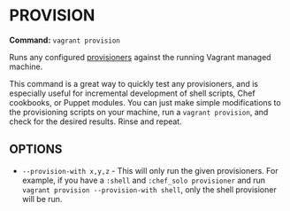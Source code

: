 # PROVISION 
**Command:** `vagrant provision`

Runs any configured [provisioners][provisioning] against the running Vagrant managed machine.

This command is a great way to quickly test any provisioners, and is especially useful for incremental development of shell scripts, Chef cookbooks, or Puppet modules. You can just make simple modifications to the provisioning scripts on your machine, run a `vagrant provision`, and check for the desired results. Rinse and repeat.

## OPTIONS ##
* `--provision-with x,y,z` - This will only run the given provisioners. For example, if you have a `:shell` and `:chef_solo provisioner` and run `vagrant provision --provision-with shell`, only the shell provisioner will be run.

[provisioning]: https://docs.vagrantup.com/v2/provisioning/